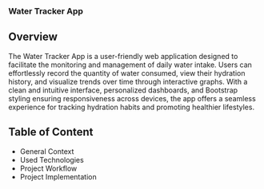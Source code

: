 ### Water Tracker App

## Overview

The Water Tracker App is a user-friendly web application designed to facilitate the monitoring and management of daily water intake. Users can effortlessly record the quantity of water consumed, view their hydration history, and visualize trends over time through interactive graphs. With a clean and intuitive interface, personalized dashboards, and Bootstrap styling ensuring responsiveness across devices, the app offers a seamless experience for tracking hydration habits and promoting healthier lifestyles.

## Table of Content

- General Context
- Used Technologies
- Project Workflow
- Project Implementation


